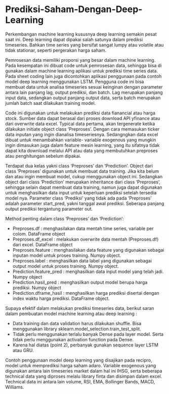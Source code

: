 # Prediksi-Saham-Dengan-Deep-Learning

Perkembangan machine learning kususnya deep learning semakin pesat saat ini. Deep learning dapat dipakai salah satunya dalam prediksi timeseries. Bahkan time series yang bersifat sangat lumpy atau volatile atau tidak stationar, seperti pergerakan harga saham. 

Pemrosesan data memiliki proporsi yang besar dalam machine learning. Pada kesempatan ini dibuat code untuk pemrosesan data, sehingga bisa di gunakan dalam machine learning aplikasi untuk  prediksi time series data. Pada sheet coding lain juga dicontohkan aplikasi penggunaan pada contoh model deep learning menggunakan LSTM. Pengguna code ini bisa membuat data untuk analisa timeseries sesuai keinginan dengan parameter antara lain panjang lag, output prediksi, dan batch. Lag merupakan panjang input data, sedangkan output panjang output data, serta batch merupakan jumlah batch saat dilakukan training model.

Code ini digunakan untuk melakukan prediksi data fianancial atau harga stock. Sumber data dapat berasal dari proses download API yfinance atau dari overwrite data excel.  Typical data pertama, akan tergenerate ketika dilakukan initiate object class ‘Preproses’. Dengan cara memasukan ticker data inputan yang ingin dianalisa timeseriesnya. Sedangngkan data excel dibuat untuk menambahkan variable- variable exogenous yang mungkin ingin dimasukan juga dalam feature mesin learning, yang itu sifatnya tidak dapat kita download melalui API atau data yang membutuhkan preproses atau penghitungan sebelum dipakai.

Terdapat dua kelas yakni class ‘Preproses’ dan ‘Prediction’. Object dari class ‘Preproses’ digunakan untuk membuat data training. Jika kita belum dan atau ingin membuat model, cukup menggunakan object ini. Sedangkan object dari class ‘Prediction’ merupakan inheritance dari class ‘Preproses’, sehingga selain dapat membuat data training, namun juga dapat digunakan untuk menghasilkan data input untuk keperluan prediksi setelah tersedia model nya. Parameter class ‘Prediksi’ yang tidak ada pada ‘Preproses’ adalah parameter start_pred, yakni tanggal awal prediksi. Seberapa panjang output prediksi tergantung parameter out.

Method penting dalam class ‘Preproses’ dan ‘Prediction’:
-	Preproses.df : menghasilakan data mentah time series, variable per colom. DataFrame object
-	Preproses.df_excel : melakukan overwrite data mentah (Preproses.df)  dari excel. DataFrame object
-	Preproses.feature  : menghasilakan data feature yang digunakan sebagai inputan model untuk proses training. Numpy object.
-	Preproses.label : menghasilkan data label yang digunakan sebagai output model untuk proses training. Numpy object.
-	Prediction.feature_pred : menghasilkan data input model yang telah jadi. Numpy object
-	Prediction.hasil_pred : menghasilkan output model berupa harga prediksi. Numpy object
-	Prediction.dframe_hasil : menghasilkan harga prediksi disertai dengan index waktu harga prediksi. DataFrame object.

Supaya efektif dalam melakukan prediksi timeseries data, berikut saran dalam pembuatan model machine learning atau deep learning :
-	Data training dan data validation harus dilakukan shuffle.  Bisa menggunakan library sklearn.model_selection.train_test_split. 
-	Tidak perlu menggunakan terlalu banyak Dense pada layer model. Serta tidak perlu menggunakan activation function pada Dense.
-	Karena hal diatas (point 2), perbanyak gunakan sequence layer LSTM atau GRU.

Contoh penggunaan model deep learning yang disajikan pada recipro, model untuk memprediksi harga saham adaro. Variable exogenous yang digunakan antara lain timeseries market dalam hal ini IHSG, serta beberapa technical data yang diproses melalu library finta dan disimpan dalam excel. Technical data ini antara lain volume, RSI, EMA, Bollinger Bands, MACD, Williams.
